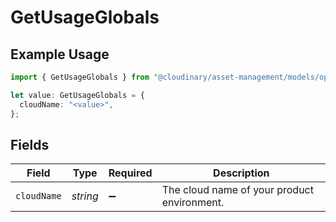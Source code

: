 # GetUsageGlobals

## Example Usage

```typescript
import { GetUsageGlobals } from "@cloudinary/asset-management/models/operations";

let value: GetUsageGlobals = {
  cloudName: "<value>",
};
```

## Fields

| Field                                       | Type                                        | Required                                    | Description                                 |
| ------------------------------------------- | ------------------------------------------- | ------------------------------------------- | ------------------------------------------- |
| `cloudName`                                 | *string*                                    | :heavy_minus_sign:                          | The cloud name of your product environment. |